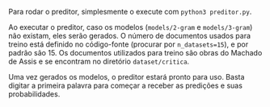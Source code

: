 Para rodar o preditor, simplesmente o execute com `python3 preditor.py`.

Ao executar o preditor, caso os modelos (`models/2-gram` e `models/3-gram`) não existam, eles serão gerados. O número de documentos usados para treino está definido no código-fonte (procurar por `n_datasets=15`), e por padrão são 15. Os documentos utilizados para treino são obras do Machado de Assis e se encontram no diretório `dataset/critica`.

Uma vez gerados os modelos, o preditor estará pronto para uso. Basta digitar a primeira palavra para começar a receber as predições e suas probabilidades.